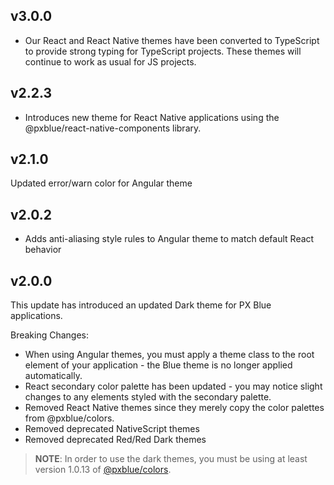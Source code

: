 ## v3.0.0
* Our React and React Native themes have been converted to TypeScript to provide strong typing for TypeScript projects. These themes will continue to work as usual for JS projects.

## v2.2.3
* Introduces new theme for React Native applications using the @pxblue/react-native-components library.

## v2.1.0
Updated error/warn color for Angular theme

## v2.0.2
* Adds anti-aliasing style rules to Angular theme to match default React behavior

## v2.0.0
This update has introduced an updated Dark theme for PX Blue applications. 

Breaking Changes:
* When using Angular themes, you must apply a theme class to the root element of your application - the Blue theme is no longer applied automatically.
* React secondary color palette has been updated - you may notice slight changes to any elements styled with the secondary palette.
* Removed React Native themes since they merely copy the color palettes from @pxblue/colors.
* Removed deprecated NativeScript themes
* Removed deprecated Red/Red Dark themes

> **NOTE**: In order to use the dark themes, you must be using at least version 1.0.13 of [@pxblue/colors](https://www.npmjs.com/package/@pxblue/colors).
